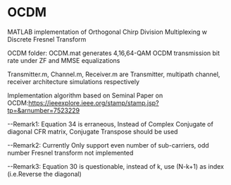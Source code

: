 # OCDM
MATLAB implementation of Orthogonal Chirp Division Multiplexing w Discrete Fresnel Transform 


OCDM folder: OCDM.mat generates 4,16,64-QAM OCDM transmission bit rate under ZF and MMSE equalizations

Transmitter.m, Channel.m, Receiver.m are Transmitter, multipath channel, receiver architecture simulations respectively 

Implementation algorithm based on Seminal Paper on OCDM:https://ieeexplore.ieee.org/stamp/stamp.jsp?tp=&arnumber=7523229

--Remark1: Equation 34 is erraneous, Instead of Complex Conjugate of diagonal CFR matrix, Conjugate Transpose should be used 

--Remark2: Currently Only support even number of sub-carriers, odd number Fresnel transform not implemented 

--Remark3: Equation 30 is questionable, instead of k, use (N-k+1) as index (i.e.Reverse the diagonal)
